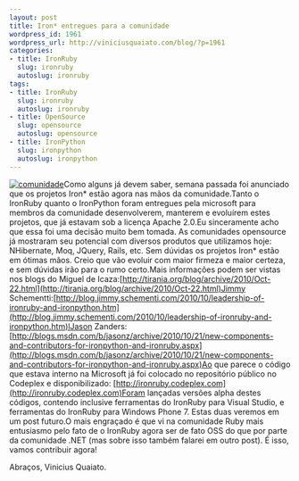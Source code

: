 ```yaml
--- 
layout: post
title: Iron* entregues para a comunidade
wordpress_id: 1961
wordpress_url: http://viniciusquaiato.com/blog/?p=1961
categories: 
- title: IronRuby
  slug: ironruby
  autoslug: ironruby
tags: 
- title: IronRuby
  slug: ironruby
  autoslug: ironruby
- title: OpenSource
  slug: opensource
  autoslug: opensource
- title: IronPython
  slug: ironpython
  autoslug: ironpython
---
```

[![](http://viniciusquaiato.com/blog/wp-content/uploads/2010/10/comunidsde.jpg "comunidade")](http://viniciusquaiato.com/blog/wp-content/uploads/2010/10/comunidsde.jpg)Como alguns já devem saber, semana passada foi anunciado que os projetos Iron* estão agora nas mãos da comunidade.Tanto o IronRuby quanto o IronPython foram entregues pela microsoft para membros da comunidade desenvolverem, manterem e evoluírem estes projetos, que já estavam sob a licença Apache 2.0.Eu sinceramente acho que essa foi uma decisão muito bem tomada. As comunidades opensource já mostraram seu potencial com diversos produtos que utilizamos hoje: NHibernate, Moq, JQuery, Rails, etc. Sem dúvidas os projetos Iron* estão em ótimas mãos. Creio que vão evoluir com maior firmeza e maior certeza, e sem dúvidas irão para o rumo certo.Mais informações podem ser vistas nos blogs do Miguel de Icaza:[http://tirania.org/blog/archive/2010/Oct-22.html](http://tirania.org/blog/archive/2010/Oct-22.html)Jimmy Schementti:[http://blog.jimmy.schementi.com/2010/10/leadership-of-ironruby-and-ironpython.htm](http://blog.jimmy.schementi.com/2010/10/leadership-of-ironruby-and-ironpython.htm)lJason Zanders:[http://blogs.msdn.com/b/jasonz/archive/2010/10/21/new-components-and-contributors-for-ironpython-and-ironruby.aspx](http://blogs.msdn.com/b/jasonz/archive/2010/10/21/new-components-and-contributors-for-ironpython-and-ironruby.aspx)Ao que parece o código que estava interno na Microsoft já foi colocado no repositório público no Codeplex e disponibilizado: [http://ironruby.codeplex.com](http://ironruby.codeplex.com)Foram lançadas versões alpha destes códigos, contendo inclusive ferramentas do IronRuby para Visual Studio, e ferramentas do IronRuby para Windows Phone 7. Estas duas veremos em um post futuro.O mais engraçado é que vi na comunidade Ruby mais entusiasmo pelo fato de o IronRuby agora ser de fato OSS do que por parte da comunidade .NET (mas sobre isso também falarei em outro post). É isso, vamos contribuir agora!

Abraços,
Vinicius Quaiato.
